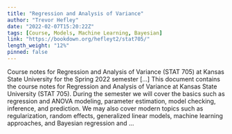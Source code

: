 ```yaml
---
title: "Regression and Analysis of Variance"
author: "Trevor Hefley"
date: "2022-02-07T15:20:22Z"
tags: [Course, Models, Machine Learning, Bayesian]
link: "https://bookdown.org/hefleyt2/stat705/"
length_weight: "12%"
pinned: false
---
```


Course notes for Regression and Analysis of Variance (STAT 705) at Kansas State University for the Spring 2022 semester [...] This document contains the course notes for Regression and Analysis of Variance at Kansas State University (STAT 705). During the semester we will cover the basics such as regression and ANOVA modeling, parameter estimation, model checking, inference, and prediction. We may also cover modern topics such as regularization, random effects, generalized linear models, machine learning approaches, and Bayesian regression and ...
